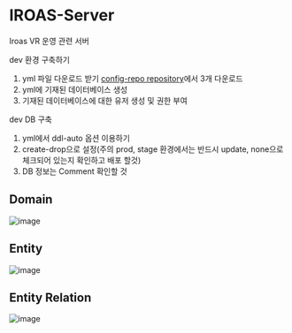 # IROAS-Server
Iroas VR 운영 관련 서버

dev 환경 구축하기
1. yml 파일 다운로드 받기
   [config-repo repository](https://github.com/MTVSquad/config-repo)에서 3개 다운로드
2. yml에 기재된 데이터베이스 생성
3. 기재된 데이터베이스에 대한 유저 생성 및 권한 부여

dev DB 구축
1. yml에서 ddl-auto 옵션 이용하기
2. create-drop으로 설정(주의 prod, stage 환경에서는 반드시 update, none으로 체크되어 있는지 확인하고 배포 할것)
3. DB 정보는 Comment 확인할 것

## Domain
![image](https://github.com/MTVSquad/IROAS-Server/assets/94158097/972154c1-0782-4f0b-8812-37283f20ff62)

## Entity
![image](https://github.com/MTVSquad/IROAS-Server/assets/94158097/4b24fa5f-c18a-4995-88dd-bb8a77de678e)

## Entity Relation
![image](https://github.com/MTVSquad/IROAS-Server/assets/94158097/3e8f4f59-385e-430e-982a-18b6449f65fc)
